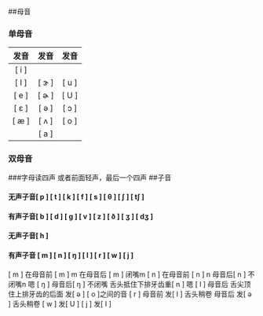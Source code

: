 
##母音
### 单母音

| 发音| 发音| 发音|
| :---: | :---: | :---: |
| [ i ] |       |       |
| [ I ] | [ ɝ ] |[ u ] |
| [ e ] | [ ɚ ] | [ U ]|
| [ ε ] | [ ə ] | [ ɔ ]|
| [ æ ] | [ ʌ ] | [ o ]|
|       | [ a ] |      |
  

### 双母音
  
###字母读四声 或者前面轻声，最后一个四声
##子音
#### 无声子音[ p ] [ t ] [ k ] [ f ] [ s ] [ θ ] [ ʃ ] [ tʃ ]

#### 有声子音[ b ] [ d ] [ g ] [ v ] [ z ] [ ð ] [ ʒ ] [ dʒ ]

#### 无声子音[ h ]

#### 有声子音      [ m ] [ n ] [ ŋ ] [ l ] [ r ] [ w ] [ j ]

[ m ] 在母音前 [ m ] m 在母音后 [ m ] 闭嘴m
[ n ] 在母音前 [ n ] n 母音后[ n ] 不闭嘴n 嗯
[ ŋ ] 母音后[ ŋ ] 不闭嘴 舌头抵住下排牙齿重[ n ] 嗯
[ l ] 母音后 舌尖顶住上排牙齿的后面 发[ ə ]  [ o ]之间的音
[ r ] 母音前 发[ l ] 舌头稍卷 母音后 发[ ə ] 舌头稍卷
[ w ] 发[ U ]
[ j ] 发[ I ]
 

